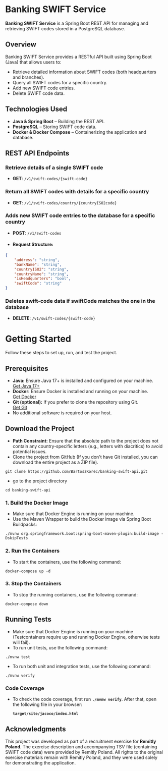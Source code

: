 # Banking SWIFT Service

**Banking SWIFT Service** is a Spring Boot REST API for managing and retrieving SWIFT codes stored in a PostgreSQL database.

## Overview

Banking SWIFT Service provides a RESTful API built using Spring Boot (Java) that allows users to:
- Retrieve detailed information about SWIFT codes (both headquarters and branches).
- Query all SWIFT codes for a specific country.
- Add new SWIFT code entries.
- Delete SWIFT code data.

## Technologies Used

- **Java & Spring Boot** – Building the REST API.
- **PostgreSQL** – Storing SWIFT code data.
- **Docker & Docker Compose** – Containerizing the application and database.

## REST API Endpoints

### Retrieve details of a single SWIFT code

- **GET**: `/v1/swift-codes/{swift-code}`

### Return all SWIFT codes with details for a specific country

- **GET**: `/v1/swift-codes/country/{countryISO2code}`

###  Adds new SWIFT code entries to the database for a specific country

- **POST**: `/v1/swift-codes`

- #### Request Structure:

```json
{
    "address": "string",
    "bankName": "string",
    "countryISO2": "string",
    "countryName": "string",
    "isHeadquarters": "bool",
    "swiftCode": "string"
}
```

### Deletes swift-code data if swiftCode matches the one in the database

- **DELETE**: `/v1/swift-codes/{swift-code}`

# Getting Started

Follow these steps to set up, run, and test the project.

## Prerequisites

- **Java:** Ensure Java 17+ is installed and configured on your machine.  
  [Get Java 17+](https://www.oracle.com/java/technologies/downloads/)
- **Docker:** Ensure Docker is installed and running on your machine.  
  [Get Docker](https://docs.docker.com/get-docker/)
- **Git (optional):** If you prefer to clone the repository using Git.  
  [Get Git](https://git-scm.com/downloads)
- No additional software is required on your host.

## Download the Project

- **Path Constraint:** Ensure that the absolute path to the project does not contain any country-specific letters (e.g., letters with diacritics) to avoid potential issues.
- Clone the project from GitHub (If you don't have Git installed, you can download the entire project as a ZIP file).

```console
git clone https://github.com/BartoszKorec/banking-swift-api.git
```

- go to the project directory

```console
cd banking-swift-api
```

### 1. Build the Docker Image

- Make sure that Docker Engine is running on your machine.
- Use the Maven Wrapper to build the Docker image via Spring Boot Buildpacks:

```console
./mvnw org.springframework.boot:spring-boot-maven-plugin:build-image -DskipTests
```

### 2. Run the Containers

- To start the containers, use the following command:

```console
docker-compose up -d
```

### 3. Stop the Containers

- To stop the running containers, use the following command:

```console
docker-compose down
```

## Running Tests

- Make sure that Docker Engine is running on your machine (Testcontainers require up and running Docker Engine, otherwise tests will fail).
- To run unit tests, use the following command:

```console
./mvnw test
```

- To run both unit and integration tests, use the following command:

```console
./mvnw verify
```

### Code Coverage

- To check the code coverage, first run **`./mvnw verify`**. After that, open the following file in your browser:

  **`target/site/jacoco/index.html`**

## Acknowledgments

This project was developed as part of a recruitment exercise for **Remitly Poland**. The exercise description and accompanying TSV file (containing SWIFT code data) were provided by Remitly Poland. All rights to the original exercise materials remain with Remitly Poland, and they were used solely for demonstrating the application.
